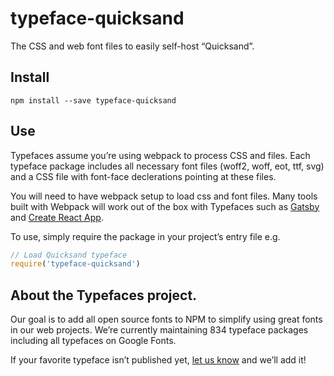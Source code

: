 
# typeface-quicksand

The CSS and web font files to easily self-host “Quicksand”.

## Install

`npm install --save typeface-quicksand`

## Use

Typefaces assume you’re using webpack to process CSS and files. Each typeface
package includes all necessary font files (woff2, woff, eot, ttf, svg) and
a CSS file with font-face declerations pointing at these files.

You will need to have webpack setup to load css and font files. Many tools built
with Webpack will work out of the box with Typefaces such as [Gatsby](https://github.com/gatsbyjs/gatsby)
and [Create React App](https://github.com/facebookincubator/create-react-app).

To use, simply require the package in your project’s entry file e.g.

```javascript
// Load Quicksand typeface
require('typeface-quicksand')
```

## About the Typefaces project.

Our goal is to add all open source fonts to NPM to simplify using great fonts in
our web projects. We’re currently maintaining 834 typeface packages
including all typefaces on Google Fonts.

If your favorite typeface isn’t published yet, [let us know](https://github.com/KyleAMathews/typefaces)
and we’ll add it!
